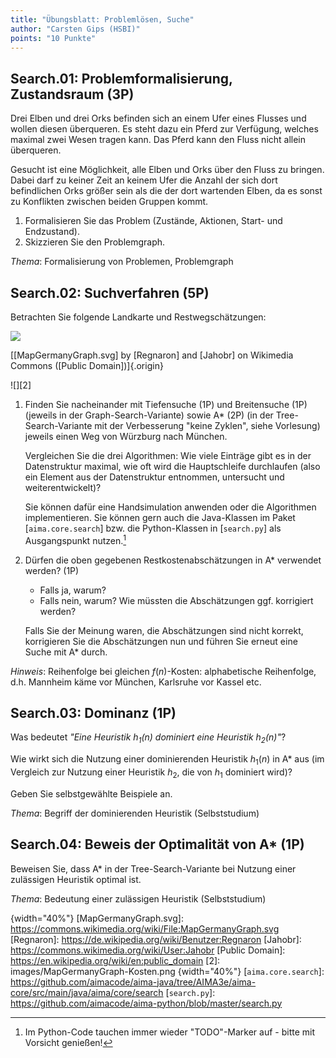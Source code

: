 ```yaml
---
title: "Übungsblatt: Problemlösen, Suche"
author: "Carsten Gips (HSBI)"
points: "10 Punkte"
---
```


<!--  pandoc -s -f markdown -t markdown+smart-grid_tables-multiline_tables-simple_tables --columns=94 --reference-links=true  sheet-search.md  -o xxx.md  -->

## Search.01: Problemformalisierung, Zustandsraum (3P)

Drei Elben und drei Orks befinden sich an einem Ufer eines Flusses und wollen diesen
überqueren. Es steht dazu ein Pferd zur Verfügung, welches maximal zwei Wesen tragen kann. Das
Pferd kann den Fluss nicht allein überqueren.

Gesucht ist eine Möglichkeit, alle Elben und Orks über den Fluss zu bringen. Dabei darf zu
keiner Zeit an keinem Ufer die Anzahl der sich dort befindlichen Orks größer sein als die der
dort wartenden Elben, da es sonst zu Konflikten zwischen beiden Gruppen kommt.

1.  Formalisieren Sie das Problem (Zustände, Aktionen, Start- und Endzustand).
2.  Skizzieren Sie den Problemgraph.

*Thema*: Formalisierung von Problemen, Problemgraph

## Search.02: Suchverfahren (5P)

Betrachten Sie folgende Landkarte und Restwegschätzungen:

![][1]

[[MapGermanyGraph.svg] by [Regnaron] and [Jahobr] on Wikimedia Commons ([Public Domain])]{.origin}

![][2]

1.  Finden Sie nacheinander mit Tiefensuche (1P) und Breitensuche (1P) (jeweils in der
    Graph-Search-Variante) sowie A\* (2P) (in der Tree-Search-Variante mit der Verbesserung
    "keine Zyklen", siehe Vorlesung) jeweils einen Weg von Würzburg nach München.

    Vergleichen Sie die drei Algorithmen: Wie viele Einträge gibt es in der Datenstruktur
    maximal, wie oft wird die Hauptschleife durchlaufen (also ein Element aus der
    Datenstruktur entnommen, untersucht und weiterentwickelt)?

    Sie können dafür eine Handsimulation anwenden oder die Algorithmen implementieren. Sie
    können gern auch die Java-Klassen im Paket [`aima.core.search`] bzw. die Python-Klassen in
    [`search.py`] als Ausgangspunkt nutzen.[^1]

2.  Dürfen die oben gegebenen Restkostenabschätzungen in A\* verwendet werden? (1P)

    -   Falls ja, warum?
    -   Falls nein, warum? Wie müssten die Abschätzungen ggf. korrigiert werden?

    Falls Sie der Meinung waren, die Abschätzungen sind nicht korrekt, korrigieren Sie die
    Abschätzungen nun und führen Sie erneut eine Suche mit A\* durch.

*Hinweis*: Reihenfolge bei gleichen $f(n)$-Kosten: alphabetische Reihenfolge, d.h. Mannheim
käme vor München, Karlsruhe vor Kassel etc.

## Search.03: Dominanz (1P)

Was bedeutet *"Eine Heuristik $h_1(n)$ dominiert eine Heuristik $h_2(n)$"*?

Wie wirkt sich die Nutzung einer dominierenden Heuristik $h_1(n)$ in A\* aus (im Vergleich zur
Nutzung einer Heuristik $h_2$, die von $h_1$ dominiert wird)?

Geben Sie selbstgewählte Beispiele an.

*Thema*: Begriff der dominierenden Heuristik (Selbststudium)

## Search.04: Beweis der Optimalität von A\* (1P)

Beweisen Sie, dass A\* in der Tree-Search-Variante bei Nutzung einer zulässigen Heuristik
optimal ist.

*Thema*: Bedeutung einer zulässigen Heuristik (Selbststudium)

[^1]: Im Python-Code tauchen immer wieder "TODO"-Marker auf - bitte mit Vorsicht genießen!

  [1]: https://upload.wikimedia.org/wikipedia/commons/thumb/a/ad/MapGermanyGraph.svg/476px-MapGermanyGraph.svg.png
  {width="40%"}
  [MapGermanyGraph.svg]: https://commons.wikimedia.org/wiki/File:MapGermanyGraph.svg
  [Regnaron]: https://de.wikipedia.org/wiki/Benutzer:Regnaron
  [Jahobr]: https://commons.wikimedia.org/wiki/User:Jahobr
  [Public Domain]: https://en.wikipedia.org/wiki/en:public_domain
  [2]: images/MapGermanyGraph-Kosten.png {width="40%"}
  [`aima.core.search`]: https://github.com/aimacode/aima-java/tree/AIMA3e/aima-core/src/main/java/aima/core/search
  [`search.py`]: https://github.com/aimacode/aima-python/blob/master/search.py
